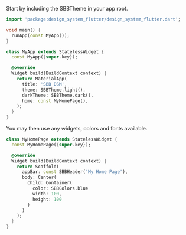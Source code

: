 Start by including the SBBTheme in your app root.

```Dart
import 'package:design_system_flutter/design_system_flutter.dart';

void main() {
  runApp(const MyApp());
}

class MyApp extends StatelessWidget {
  const MyApp({super.key});

  @override
  Widget build(BuildContext context) {
    return MaterialApp(
      title: 'SBB DSM',
      theme: SBBTheme.light(),
      darkTheme: SBBTheme.dark(),
      home: const MyHomePage(),
    );
  }
}
```

You may then use any widgets, colors and fonts available.

```Dart
class MyHomePage extends StatelessWidget {
  const MyHomePage({super.key});

  @override
  Widget build(BuildContext context) {
    return Scaffold(
      appBar: const SBBHeader('My Home Page'),
      body: Center(
        child: Container(
          color: SBBColors.blue
          width: 100,
          height: 100
        )
      )
    );
  }
}



```